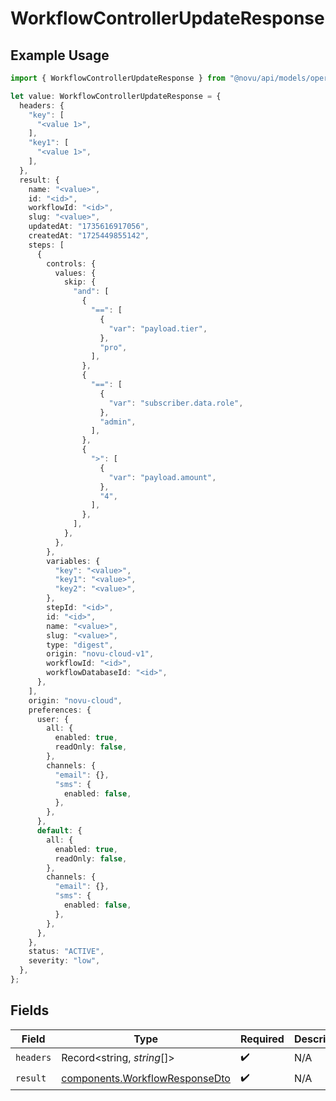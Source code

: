 # WorkflowControllerUpdateResponse

## Example Usage

```typescript
import { WorkflowControllerUpdateResponse } from "@novu/api/models/operations";

let value: WorkflowControllerUpdateResponse = {
  headers: {
    "key": [
      "<value 1>",
    ],
    "key1": [
      "<value 1>",
    ],
  },
  result: {
    name: "<value>",
    id: "<id>",
    workflowId: "<id>",
    slug: "<value>",
    updatedAt: "1735616917056",
    createdAt: "1725449855142",
    steps: [
      {
        controls: {
          values: {
            skip: {
              "and": [
                {
                  "==": [
                    {
                      "var": "payload.tier",
                    },
                    "pro",
                  ],
                },
                {
                  "==": [
                    {
                      "var": "subscriber.data.role",
                    },
                    "admin",
                  ],
                },
                {
                  ">": [
                    {
                      "var": "payload.amount",
                    },
                    "4",
                  ],
                },
              ],
            },
          },
        },
        variables: {
          "key": "<value>",
          "key1": "<value>",
          "key2": "<value>",
        },
        stepId: "<id>",
        id: "<id>",
        name: "<value>",
        slug: "<value>",
        type: "digest",
        origin: "novu-cloud-v1",
        workflowId: "<id>",
        workflowDatabaseId: "<id>",
      },
    ],
    origin: "novu-cloud",
    preferences: {
      user: {
        all: {
          enabled: true,
          readOnly: false,
        },
        channels: {
          "email": {},
          "sms": {
            enabled: false,
          },
        },
      },
      default: {
        all: {
          enabled: true,
          readOnly: false,
        },
        channels: {
          "email": {},
          "sms": {
            enabled: false,
          },
        },
      },
    },
    status: "ACTIVE",
    severity: "low",
  },
};
```

## Fields

| Field                                                                            | Type                                                                             | Required                                                                         | Description                                                                      |
| -------------------------------------------------------------------------------- | -------------------------------------------------------------------------------- | -------------------------------------------------------------------------------- | -------------------------------------------------------------------------------- |
| `headers`                                                                        | Record<string, *string*[]>                                                       | :heavy_check_mark:                                                               | N/A                                                                              |
| `result`                                                                         | [components.WorkflowResponseDto](../../models/components/workflowresponsedto.md) | :heavy_check_mark:                                                               | N/A                                                                              |
